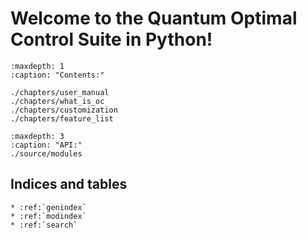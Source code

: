 # Welcome to the Quantum Optimal Control Suite in Python! 



```{toctree}
:maxdepth: 1
:caption: "Contents:"

./chapters/user_manual
./chapters/what_is_oc
./chapters/customization
./chapters/feature_list
```

```{toctree}
:maxdepth: 3
:caption: "API:"
./source/modules
```

## Indices and tables

```{eval-rst}
* :ref:`genindex`
* :ref:`modindex`
* :ref:`search`
```